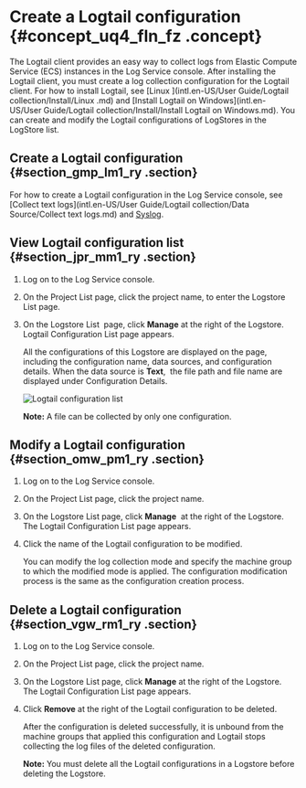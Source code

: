 # Create a Logtail configuration {#concept_uq4_fln_fz .concept}

The Logtail client provides an easy way to collect logs from Elastic Compute Service \(ECS\) instances in the Log Service console. After installing the Logtail client, you must create a log collection configuration for the Logtail client. For how to install Logtail, see [Linux ](intl.en-US/User Guide/Logtail collection/Install/Linux .md) and [Install Logtail on Windows](intl.en-US/User Guide/Logtail collection/Install/Install Logtail on Windows.md). You can create and modify the Logtail configurations of LogStores in the LogStore list.

## Create a Logtail configuration {#section_gmp_lm1_ry .section}

For how to create a Logtail configuration in the Log Service console, see  [Collect text logs](intl.en-US/User Guide/Logtail collection/Data Source/Collect text logs.md) and [Syslog](intl.en-US//Syslog.md).

## View Logtail configuration list {#section_jpr_mm1_ry .section}

1.  Log on to the Log Service console.
2.  On the Project List page, click the project name, to enter the Logstore List page.
3.  On the Logstore List  page, click **Manage** at the right of the Logstore. Logtail Configuration List page appears. 

    All the configurations of this Logstore are displayed on the page, including the configuration name, data sources, and configuration details. When the data source is **Text**,  the file path and file name are displayed under Configuration Details.

    ![](images/5252_en-US.png "Logtail configuration list")

    **Note:** A file can be collected by only one configuration.


## Modify a Logtail configuration {#section_omw_pm1_ry .section}

1.  Log on to the Log Service console.
2.  On the Project List page, click the project name.
3.  On the Logstore List page, click **Manage**  at the right of the Logstore. The Logtail Configuration List page appears.
4.  Click the name of the Logtail configuration to be modified.

    You can modify the log collection mode and specify the machine group to which the modified mode is applied. The configuration modification process is the same as the configuration creation process.


## Delete a Logtail configuration {#section_vgw_rm1_ry .section}

1.  Log on to the Log Service console.
2.  On the Project List page, click the project name.
3.  On the Logstore List page, click **Manage** at the right of the Logstore. The Logtail Configuration List page appears.
4.  Click **Remove** at the right of the Logtail configuration to be deleted.

    After the configuration is deleted successfully, it is unbound from the machine groups that applied this configuration and Logtail stops collecting the log files of the deleted configuration.

    **Note:** You must delete all the Logtail configurations in a Logstore before deleting the Logstore.


